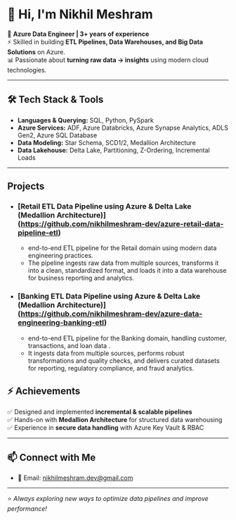 # 👋 Hi, I'm Nikhil Meshram 

💼 **Azure Data Engineer | 3+ years of experience**  
⚡ Skilled in building **ETL Pipelines, Data Warehouses, and Big Data Solutions** on Azure.   
📊 Passionate about **turning raw data → insights** using modern cloud technologies.  

---

## 🛠️ Tech Stack & Tools  

- **Languages & Querying:** SQL, Python, PySpark  
- **Azure Services:**  ADF, Azure Databricks, Azure Synapse Analytics, ADLS Gen2, Azure SQL Database
- **Data Modeling:** Star Schema, SCD1/2, Medallion Architecture  
- **Data Lakehouse:** Delta Lake, Partitioning, Z-Ordering, Incremental Loads  

---

##    Projects
- ### [Retail ETL Data Pipeline using Azure & Delta Lake (Medallion Architecture)] (https://github.com/nikhilmeshram-dev/azure-retail-data-pipeline-etl)
  -  end-to-end ETL pipeline for the Retail domain using modern data engineering practices.
  -  The pipeline ingests raw data from multiple sources, transforms it into a clean, standardized format, and loads it into a data warehouse for business reporting and analytics.

- ### [Banking ETL Data Pipeline using Azure & Delta Lake (Medallion Architecture)] (https://github.com/nikhilmeshram-dev/azure-data-engineering-banking-etl)
  - end-to-end ETL pipeline for the Banking domain, handling customer, transactions, and loan data .
  - It ingests data from multiple sources, performs robust transformations and quality checks, and delivers curated datasets for reporting, regulatory compliance, and fraud analytics.

## ⚡ Achievements  

✅ Designed and implemented **incremental & scalable pipelines**  
✅ Hands-on with **Medallion Architecture** for structured data warehousing  
✅ Experience in **secure data handling** with Azure Key Vault & RBAC  

---

## 📫 Connect with Me  

- 📧 Email: nikhilmeshram.dev@gmail.com

---

⭐️ *Always exploring new ways to optimize data pipelines and improve performance!*  

